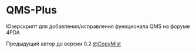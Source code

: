 # QMS-Plus
Юзерскрипт для добавления/исправления функционала QMS на форуме 4PDA

Предыдущий автор до версии 0.2 [@CopyMist](https://github.com/CopyMist)
